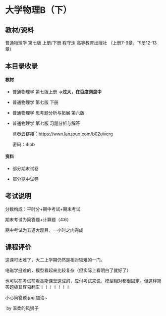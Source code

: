 # 大学物理B（下）

## 教材/资料

普通物理学 第七版 上册/下册 程守洙 高等教育出版社 （上册7-9章，下册12-13章）



## 本目录收录

#### 教材

- 普通物理学 第七版上册 **->过大，在百度网盘中**

- 普通物理学 第七版 下册

- 普通物理学 思考题分析与拓展 第六版

- 普通物理学 第七版 习题分析与解答

  蓝奏云链接：https://wwn.lanzouo.com/b02uivcrg

  密码：4ipb

#### 资料

- 部分期末试卷

- 部分期中试卷

  



## 考试说明

分数构成：平时分+期中考试+期末考试

期末考试为简答题+计算题（4:6）

期中考试为五道大题目，一小时之内完成



## 课程评价

这课可太难了，大二上学期仍然是相对较难的一门。

电磁学挺难的，模型看起来比较复杂（但实际上看明白了就好了）

也可以在考试前看高斯课堂速成的，应付考试来说，模型相对都很固定。但这样简答题极其容易翻车！！！！！！！

小心简答题.jpg 加油~

​																																													by 温柔的风狮子

